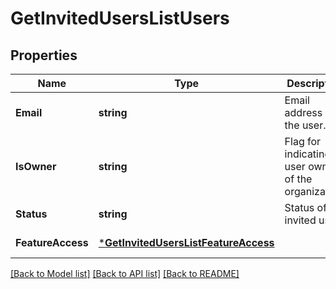 # GetInvitedUsersListUsers

## Properties
Name | Type | Description | Notes
------------ | ------------- | ------------- | -------------
**Email** | **string** | Email address of the user. | [default to null]
**IsOwner** | **string** | Flag for indicating is user owner of the organization. | [default to null]
**Status** | **string** | Status of the invited user. | [default to null]
**FeatureAccess** | [***GetInvitedUsersListFeatureAccess**](GetInvitedUsersListFeatureAccess.md) |  | [default to null]

[[Back to Model list]](../README.md#documentation-for-models) [[Back to API list]](../README.md#documentation-for-api-endpoints) [[Back to README]](../README.md)


